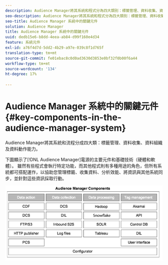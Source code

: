 ```yaml
---
description: Audience Manager將其系統和程式分為四大類別：標籤管理、資料收集、資料組織和資料行動能力。
seo-description: Audience Manager將其系統和程式分為四大類別：標籤管理、資料收集、資料組織和資料行動能力。
seo-title: Audience Manager 系統中的關鍵元件
solution: Audience Manager
title: Audience Manager 系統中的關鍵元件
uuid: dedb15e6-b8dd-4eea-ab84-d99f160e4d34
feature: 系統元件
exl-id: a76f4d7d-5dd2-4b29-a97e-039c8f1d765f
translation-type: tm+mt
source-git-commit: fe01ebac8c0d0ad3630d3853e0bf32f0b00f6a44
workflow-type: tm+mt
source-wordcount: '134'
ht-degree: 17%

---
```


# Audience Manager 系統中的關鍵元件{#key-components-in-the-audience-manager-system}

Audience Manager將其系統和流程分成四大類：標籤管理、資料收集、資料組織及資料動作能力。

<!-- 

c_compstack.xml

 -->

下圖顯示了[!DNL Audience Manager]電源的主要元件和基礎技術（硬體和軟體）。 雖然有些程式會執行特定功能，而其他程式則有多種用途的角色，但所有系統都可搭配運作，以協助您管理標籤、收集資料、分析效能、將資訊與其他系統同步，並針對這些資訊採取行動。

![](assets/components.png)
